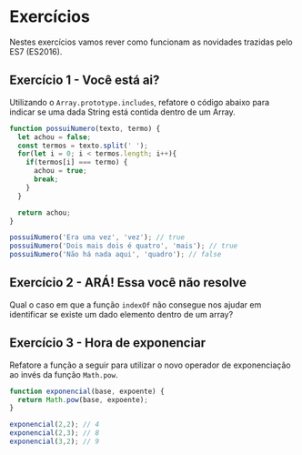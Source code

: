 # Exercícios

Nestes exercícios vamos rever como funcionam as novidades trazidas pelo ES7 (ES2016).

## Exercício 1 - Você está ai?
Utilizando o `Array.prototype.includes`, refatore o código abaixo para indicar se uma dada String está contida dentro de um Array.

``` javascript
function possuiNumero(texto, termo) {
  let achou = false;
  const termos = texto.split(' ');
  for(let i = 0; i < termos.length; i++){
    if(termos[i] === termo) {
      achou = true; 
      break;
    }   
  }

  return achou;
}

possuiNumero('Era uma vez', 'vez'); // true
possuiNumero('Dois mais dois é quatro', 'mais'); // true
possuiNumero('Não há nada aqui', 'quadro'); // false
```

## Exercício 2 - ARÁ! Essa você não resolve
Qual o caso em que a função `indexOf` não consegue nos ajudar em identificar se existe um dado elemento dentro de um array?

## Exercício 3 - Hora de exponenciar
Refatore a função a seguir para utilizar o novo operador de exponenciação ao invés da função `Math.pow`.

``` javascript
function exponencial(base, expoente) {
  return Math.pow(base, expoente);
}

exponencial(2,2); // 4
exponencial(2,3); // 8
exponencial(3,2); // 9
```